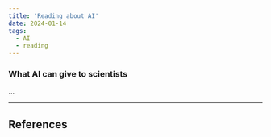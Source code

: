 ```yaml
---
title: 'Reading about AI'
date: 2024-01-14
tags:
  - AI
  - reading
---
```


### What AI can give to scientists
...

---
References
- 

